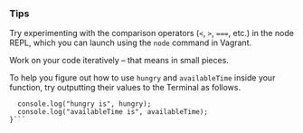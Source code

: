 ### Tips

Try experimenting with the comparison operators (`<`, `>`, `===`, etc.) in the node REPL, which you can launch using the `node` command in Vagrant.

Work on your code iteratively – that means in small pieces. 

To help you figure out how to use `hungry` and `availableTime` inside your function, try outputting their values to the Terminal as follows.


```function whatToDoForLunch(hungry, availableTime) {
  console.log("hungry is", hungry);
  console.log("availableTime is", availableTime);
}```